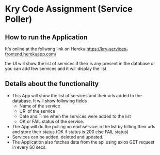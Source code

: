 # Kry Code Assignment (Service Poller)
## How to run the Application 
It's online at the follwong link on Heroku
https://kry-services-frontend.herokuapp.com/

the UI will show the list of services if their is any present in the database or you can add few services and it will display the list

## Details about the functionality
- This App will show the list of services and their urls added to the database. It will show following fields
  - Name of the service
  - URl of the service
  - Date and Time when the services were added to the list
  - OK or FAIL status of the service.
- The App will do the polling on eachservice in the list by hitting their urls and store their status (OK if status is 200 else FAIL status)
- Services can be added, deleted and updated.
- The Application also fetches data from the api using axios GET request in every 60 secs.
